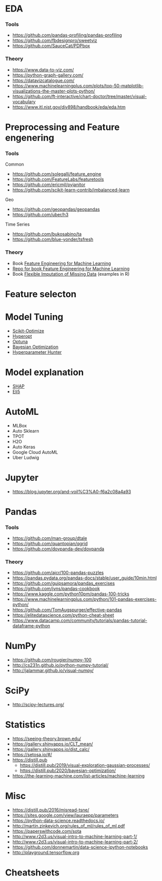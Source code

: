 # EDA
### Tools
- https://github.com/pandas-profiling/pandas-profiling
- https://github.com/fbdesignpro/sweetviz
- https://github.com/SauceCat/PDPbox
### Theory
- https://www.data-to-viz.com/
- https://python-graph-gallery.com/
- https://datavizcatalogue.com/
- https://www.machinelearningplus.com/plots/top-50-matplotlib-visualizations-the-master-plots-python/
- https://github.com/ft-interactive/chart-doctor/tree/master/visual-vocabulary
- https://www.itl.nist.gov/div898/handbook/eda/eda.htm

# Preprocessing and Feature engenering
### Tools
Common
- https://github.com/solegalli/feature_engine
- https://github.com/FeatureLabs/featuretools
- https://github.com/ericmjl/pyjanitor
- https://github.com/scikit-learn-contrib/imbalanced-learn

Geo
- https://github.com/geopandas/geopandas
- https://github.com/uber/h3

Time Series
- https://github.com/bukosabino/ta
- https://github.com/blue-yonder/tsfresh

### Theory
- Book [Feature Engineering for Machine Learning](https://github.com/yanshengjia/ml-road/blob/master/resources/Feature%20Engineering%20for%20Machine%20Learning.pdf)
- [Repo for book Feature Engineering for Machine Learning](https://github.com/alicezheng/feature-engineering-book)
- Book [Flexible Imputation of Missing Data](https://stefvanbuuren.name/fimd/) (examples in R)

# Feature selecton

# Model Tuning
- [Scikit-Optimize](https://github.com/scikit-optimize/scikit-optimize)
- [Hyperopt](https://github.com/hyperopt/hyperopt)
- [Optuna](https://github.com/optuna/optuna)
- [Bayesian Optimization](https://github.com/fmfn/BayesianOptimization)
- [Hyperparameter Hunter](https://github.com/HunterMcGushion/hyperparameter_hunter)

# Model explanation
- [SHAP](https://github.com/slundberg/shap)
- [Eli5](https://github.com/TeamHG-Memex/eli5)

# AutoML
 - MLBox
 - Auto Sklearn
 - TPOT
 - H2O
 - Auto Keras
 - Google Cloud AutoML
 - Uber Ludwig

# Jupyter
- https://blog.jupyter.org/and-voil%C3%A0-f6a2c08a4a93

# Pandas
### Tools
- https://github.com/man-group/dtale
- https://github.com/quantopian/qgrid
- https://github.com/dovpanda-dev/dovpanda
### Theory
- https://github.com/ajcr/100-pandas-puzzles
- https://pandas.pydata.org/pandas-docs/stable/user_guide/10min.html
- https://github.com/guipsamora/pandas_exercises
- https://github.com/jvns/pandas-cookbook
- https://www.kaggle.com/python10pm/pandas-100-tricks
- https://www.machinelearningplus.com/python/101-pandas-exercises-python/
- https://github.com/TomAugspurger/effective-pandas
- https://elitedatascience.com/python-cheat-sheet
- https://www.datacamp.com/community/tutorials/pandas-tutorial-dataframe-python

# NumPy
- https://github.com/rougier/numpy-100
- http://cs231n.github.io/python-numpy-tutorial/
- http://jalammar.github.io/visual-numpy/

# SciPy
- http://scipy-lectures.org/

# Statistics
- https://seeing-theory.brown.edu/
- https://gallery.shinyapps.io/CLT_mean/
- https://gallery.shinyapps.io/dist_calc/
- https://setosa.io/#/
- https://distill.pub
  - https://distill.pub/2019/visual-exploration-gaussian-processes/
  - https://distill.pub/2020/bayesian-optimization/
- https://the-learning-machine.com/list-articles/machine-learning

# Misc
- https://distill.pub/2016/misread-tsne/
- https://sites.google.com/view/lauraepp/parameters
- https://python-data-science.readthedocs.io/
- http://martin.zinkevich.org/rules_of_ml/rules_of_ml.pdf
- https://paperswithcode.com/sota
- http://www.r2d3.us/visual-intro-to-machine-learning-part-1/
- http://www.r2d3.us/visual-intro-to-machine-learning-part-2/
- https://github.com/donnemartin/data-science-ipython-notebooks
- http://playground.tensorflow.org

# Cheatsheets